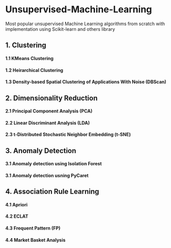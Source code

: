 # Unsupervised-Machine-Learning
Most popular unsupervised Machine Learning algorithms from scratch with implementation using Scikit-learn and others library 


## 1. Clustering 

#### 1.1 KMeans Clustering   
#### 1.2 Heirarchical Clustering
#### 1.3 Density-based Spatial Clustering of Applications With Noise (DBScan)
    
## 2. Dimensionality Reduction 
#### 2.1 Principal Component Analysis (PCA)
#### 2.2 Linear Discriminant Analysis (LDA)
#### 2.3 t-Distributed Stochastic Neighbor Embedding (t-SNE)

## 3. Anomaly Detection
#### 3.1 Anomaly detection using Isolation Forest
#### 3.1 Anomaly detection usning PyCaret
    
## 4. Association Rule Learning
#### 4.1 Apriori
#### 4.2 ECLAT
#### 4.3 Frequent Pattern (FP)
#### 4.4 Market Basket Analysis

